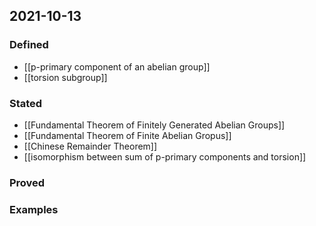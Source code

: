## 2021-10-13
### Defined
- [[p-primary component of an abelian group]]
- [[torsion subgroup]]
### Stated
- [[Fundamental Theorem of Finitely Generated Abelian Groups]]
- [[Fundamental Theorem of Finite Abelian Gropus]]
- [[Chinese Remainder Theorem]]
- [[isomorphism between sum of p-primary components and torsion]]
### Proved
### Examples